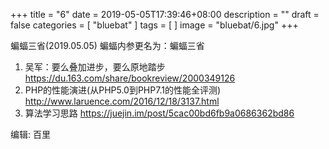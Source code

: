 +++
title = "6"
date = 2019-05-05T17:39:46+08:00
description = ""
draft = false
categories = [
    "bluebat"
]
tags = [
]
image = "bluebat/6.jpg"
+++

蝙蝠三省(2019.05.05) 蝙蝠内参更名为：蝙蝠三省

1. 吴军：要么叠加进步，要么原地踏步
https://du.163.com/share/bookreview/2000349126
2. PHP的性能演进(从PHP5.0到PHP7.1的性能全评测) http://www.laruence.com/2016/12/18/3137.html
3. 算法学习思路 https://juejin.im/post/5cac00bd6fb9a0686362bd86

编辑: 百里